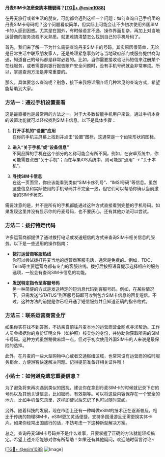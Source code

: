 **丹麦SIM卡怎麽查詢本機號碼？[[TG💪+ @esim1088](https://t.me/s/esim1088)]**

在丹麦旅行或者生活的朋友，可能都会遇到这样一个问题：如何查询自己手机里的丹麦SIM卡号码呢？这个问题看似简单，但实际上可能会让不少初次使用外国SIM卡的人感到困惑。尤其是在国外，有时候语言不通、操作界面复杂，再加上对当地运营商的服务流程不太熟悉，就更难搞清楚怎么找到自己的手机号码了。

首先，我们来了解一下为什么需要查询丹麦SIM卡的号码。其实原因很简单，无论是日常生活中联系朋友家人，还是处理紧急事务时与当地政府部门或服务提供商沟通，知道自己的号码都是非常必要的。比如，当你需要接收验证码短信来注册某个在线服务，或者需要向银行报告账户安全问题时，没有手机号码就会非常麻烦。所以，掌握查询方法是非常重要的。

那么，具体要怎么查询呢？别急，接下来我将详细介绍几种常见的查询方式，希望能帮助到大家。

### 方法一：通过手机设置查看

这是最直接也是最常用的方法之一。对于大多数智能手机用户来说，通过手机本身的设置功能就可以轻松找到SIM卡信息。以下是具体步骤：

1. **打开手机的“设置”应用**  
   在你的手机主屏幕上找到并点击“设置”图标，这通常是一个齿轮形状的图标。

2. **进入“关于手机”或“设备信息”**  
   不同品牌的手机在这个部分的名称可能会有所不同。例如，在安卓系统中，你可能需要点击“关于手机”；而在苹果iOS系统中，则可能是“通用” -> “关于本机”。

3. **寻找SIM卡信息**  
   在这一页面里，你应该能看到类似“SIM卡序列号”、“IMSI号码”等信息。虽然这些信息和实际使用的手机号码并不完全一致，但它们可以帮助你确认当前激活的SIM卡状态。

需要注意的是，并不是所有的手机都能通过这种方式直接看到完整的手机号码。如果发现这里并没有显示你的丹麦号码，也不要灰心，还有其他办法可以尝试。

### 方法二：拨打特定代码

许多运营商都提供了通过拨打电话或发送短信的方式来查询SIM卡相关信息的服务。以下是一些通用的操作指南：

- **拨打运营商客服热线**  
  你可以尝试拨打丹麦当地的运营商客服电话，通常是免费的。例如，TDC、Telia等主要运营商都有专门的客服热线。拨打后按照语音提示选择相应的服务选项，一般会有查询SIM卡信息的功能。

- **发送特定指令至客服号码**  
  另一种简便的方式是发送特定的短消息代码到客服号码。例如，在某些情况下，只需发送“STATUS”到客服号码即可收到包含SIM卡信息的回复短信。不过，这种方法的前提是你已经开通了短信服务并且知道正确的指令格式。

### 方法三：联系运营商营业厅

如果你实在找不到答案，不妨亲自前往丹麦本地的运营商营业网点寻求帮助。工作人员会根据你的身份证明文件（如护照）核实你的身份，并协助你获取所需的SIM卡号码。这种方式虽然稍微麻烦一点，但对于初次使用外国SIM卡的人来说是最保险的选择。

此外，在丹麦的一些大型购物中心或者交通枢纽区域，也常常设有运营商的临时服务柜台，方便游客快速解决问题。记得提前准备好相关证件哦！

### 小贴士：如何避免遗忘重要信息？

为了避免将来再次遇到类似的困扰，建议你在拿到丹麦SIM卡的时候就记录下它的号码以及其他关键信息，比如密码、有效期等。可以将这些内容保存在一个安全的地方，比如手机备忘录里，这样即使以后忘记了也可以随时查阅。

另外，随着科技的发展，现在市面上还有一种叫做eSIM的技术正在逐渐普及。相比于传统的物理SIM卡，eSIM更加灵活便捷，支持多国漫游且无需更换实体卡片。如果你经常出国旅行的话，不妨考虑一下这种新型解决方案。

总之，查询丹麦SIM卡号码并不是什么难事，只要掌握了正确的方法就能轻松搞定。希望上述介绍能够对你有所帮助！如果还有其他疑问，欢迎随时留言讨论~

[[TG💪+ @esim1088](https://t.me/s/esim1088) ![Image](https://i.postimg.cc/4NQfJmqS/Snipaste-2025-05-13-00-14-12.png)]